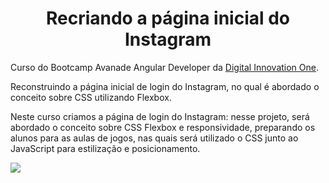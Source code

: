 

<h1 align="center">Recriando a página inicial do Instagram</h1>

Curso do Bootcamp Avanade Angular Developer da  [Digital Innovation One](https://digitalinnovation.one/).

Reconstruindo a página inicial de login do Instagram, no qual é abordado o conceito sobre CSS utilizando Flexbox.

Neste curso criamos a página de login do Instagram: nesse projeto, será abordado o conceito sobre CSS Flexbox e responsividade, preparando os alunos para as aulas de jogos, nas quais será utilizado o CSS junto ao JavaScript para estilização e posicionamento. 



![](..\assets\projeto-finalizado.jpg)
